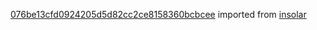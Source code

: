 [076be13cfd0924205d5d82cc2ce8158360bcbcee](https://github.com/insolar/insolar/commit/076be13cfd0924205d5d82cc2ce8158360bcbcee) imported from [insolar](https://github.com/insolar/insolar)
